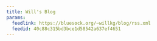 ```yaml
---
title: Will's Blog
params:
  feedlink: https://bluesock.org/~willkg/blog/rss.xml
  feedid: 40c88c315bd3bce1d58542a637ef4651
---
```

